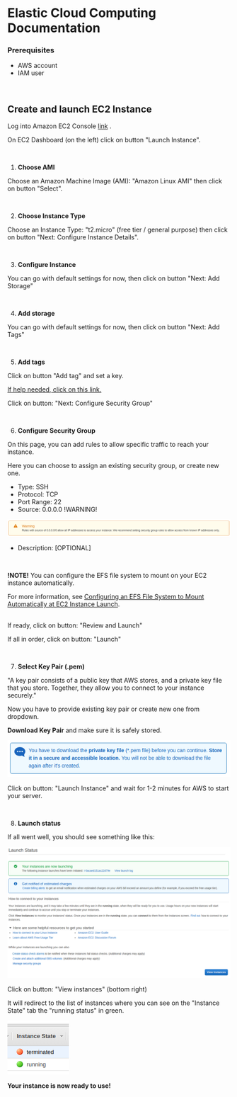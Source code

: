 # Elastic Cloud Computing Documentation

### Prerequisites

  - AWS account
  - IAM user

<br>

## Create and launch EC2 Instance

Log into Amazon EC2 Console [link](https://console.aws.amazon.com/ec2/) .


On EC2 Dashboard (on the left) click on button "Launch Instance".

<br>

1. **Choose AMI**

Choose an Amazon Machine Image (AMI): "Amazon Linux AMI" then click on button "Select".

<br>


2. **Choose Instance Type**

Choose an Instance Type: "t2.micro" (free tier / general purpose) then click on button "Next: Configure Instance Details".

<br>

3. **Configure Instance**

You can go with default settings for now, then click on button "Next: Add Storage"

<br>

4. **Add storage**

You can go with default settings for now, then click on button "Next: Add Tags"

<br>

5. **Add tags**

Click on button "Add tag" and set a key.

[If help needed, click on this link.](https://docs.aws.amazon.com/AWSEC2/latest/UserGuide/Using_Tags.html?icmpid=docs_ec2_console)

Click on button: "Next: Configure Security Group"

<br>

6. **Configure Security Group**

On this page, you can add rules to allow specific traffic to reach your instance.

Here you can choose to assign an existing security group, or create new one.

  - Type: SSH
  - Protocol: TCP
  - Port Range: 22
  - Source: 0.0.0.0 !WARNING!

<img src="assets/aws-ec2-warn.png">

  - Description: [OPTIONAL]

<br>


**!NOTE!** You can configure the EFS file system to mount on your EC2 instance automatically. 

For more information, see [Configuring an EFS File System to Mount Automatically at EC2 Instance Launch](https://docs.aws.amazon.com/efs/latest/ug/mount-fs-auto-mount-onreboot.html#mount-fs-auto-mount-on-creation).

<br>
If ready, click on button: "Review and Launch"

If all in order, click on button: "Launch"

<br>

7. **Select Key Pair (.pem)**

"A key pair consists of a public key that AWS stores, and a private key file that you store. Together, they allow you to connect to your instance securely."

Now you have to provide existing key pair or create new one from dropdown.

**Download Key Pair** and make sure it is safely stored.

<img src="assets/aws-ec2-key-pair.png">

Click on button: "Launch Instance" and wait for 1-2 minutes for AWS to start your server.

<br>

8. **Launch status**

If all went well, you should see something like this:

<img src="assets/aws-ec2-launch-status.png">

Click on button: "View instances" (bottom right)

It will redirect to the list of instances where you can see on the "Instance State" tab the "running status" in green.

<img src="assets/aws-ec2-instance-state.png"> 

<br>

**Your instance is now ready to use!**






